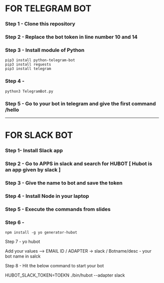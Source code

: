 # FOR TELEGRAM BOT

### Step 1 - Clone this repository
### Step 2 - Replace the bot token in line number 10 and 14
### Step 3 - Install module of Python 
```
pip3 install python-telegram-bot
pip3 install requests
pip3 install telegram
```
### Step 4 - 
```
python3 TelegramBot.py
```

### Step 5 - Go to your bot in telegram and give the first command /hello

---

# FOR SLACK BOT

### Step 1- Install Slack app

### Step 2 - Go to APPS in slack and search for HUBOT  [ Hubot is an app given by slack ]

### Step 3 - Give the name to bot and save the token

### Step 4 - Install Node in your laptop

### Step 5 - Execute the commands from slides 

### Step 6 - 
```
npm install -g yo generator-hubot
```

Step 7 - yo hubot 

Add your values --> EMAIL ID / ADAPTER -> slack / Botname/desc - your bot name in salck 

Step 8 - Hit the below command to start your bot

HUBOT_SLACK_TOKEN=TOEKN ./bin/hubot  --adapter slack



